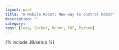 ```yaml
---
layout: post
title: "H Mobile Robot: New way to control Robot"
description: ""
category: 
tags: [Leap, Socket, Robot, IOS, Python]
---
```

{% include JB/setup %}
